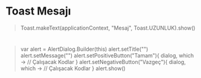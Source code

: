# Toast Mesajı
> Toast.makeText(applicationContext, "Mesaj", Toast.UZUNLUK).show()

#
> var alert = AlertDialog.Builder(this)
alert.setTitle("")
alert.setMessage("")
alert.setPositiveButton("Tamam"){ dialog, which ->
    // Çalışacak Kodlar
}
alert.setNegativeButton("Vazgeç"){ dialog, which ->
    // Çalışacak Kodlar
}
alert.show()
